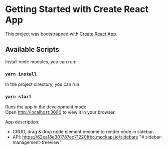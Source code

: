 # Getting Started with Create React App

This project was bootstrapped with [Create React App](https://github.com/facebook/create-react-app).

## Available Scripts

Install node modules, you can run:

### `yarn install`

In the project directory, you can run:

### `yarn start`

Runs the app in the development mode.\
Open [http://localhost:3000](http://localhost:3000) to view it in your browser.

App description:

- CRUD, drag & drop node element become to render node in sidebar.
- API: https://62ea18e301787ec71220ffbc.mockapi.io/sidebars
"# sidebar-management-treeview" 
